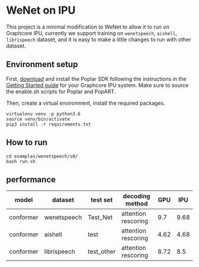 # WeNet on IPU
This project is a minimal modification to WeNet to allow it to run on Graphcore IPU, currently we support training on `wenetspeech`, `aishell`, `librispeech` dataset, and it is easy to make a little changes to run with other dataset.



## Environment setup

First, [download](https://downloads.graphcore.ai) and install the Poplar SDK following the instructions in the [Getting Started guide](https://docs.graphcore.ai/en/latest/) for your Graphcore IPU system. Make sure to source the enable.sh scripts for Poplar and PopART.

Then, create a virtual environment, install the required packages.

```
virtualenv venv -p python3.6
source venv/bin/activate
pip3 install -r requirements.txt
````

## How to run

```
cd examples/wenetspeech/s0/
bash run.sh
```

## performance


|model|dataset|test set|decoding method|GPU|IPU|
|---|---|---|---|---|---|
|conformer|wenetspeech|Test_Net|attention rescoring|9.7|9.68|
|conformer|aishell|test|attention rescoring|4.62|4.68|
|conformer|librispeech|test_other|attention rescoring|8.72|8.5|
